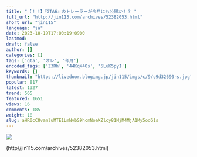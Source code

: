 ```yaml
---
title: "【！！】『GTA6』のトレーラーが今月にも公開か！？ "
full_url: "http://jin115.com/archives/52382053.html"
short_url: "jin115"
language: "ja"
date: 2023-10-19T17:00:19+0900
lastmod: 
draft: false
author: []
categories: []
tags: ['gta', 'オレ', '今月']
encoded_tags: ['Z3Rh', '44Kq44Os', '5LuK5pyI']
keywords: []
thumbnail: "https://livedoor.blogimg.jp/jin115/imgs/c/9/c9d32690-s.jpg"
popular: 817
latest: 1327
trend: 565
featured: 1651
views: 16
comments: 185
weight: 18
slug: aHR0cC8vamluMTE1LmNvbS9hcmNoaXZlcy81MjM4MjA1My5odG1s
---
```


![](https://livedoor.blogimg.jp/jin115/imgs/c/9/c9d32690-s.jpg)



(http//jin115.com/archives/52382053.html)

